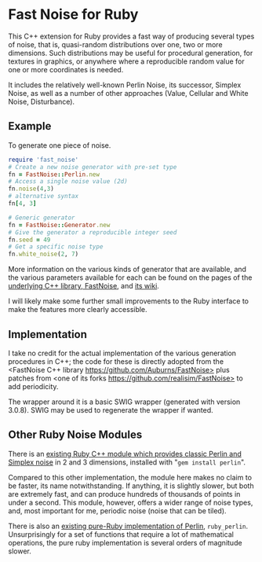 Fast Noise for Ruby
===================

This C++ extension for Ruby provides a fast way of producing several
types of noise, that is, quasi-random distributions over one, two or
more dimensions. Such distributions may be useful for procedural
generation, for textures in graphics, or anywhere where a reproducible
random value for one or more coordinates is needed.

It includes the relatively well-known Perlin Noise, its successor,
Simplex Noise, as well as a number of other approaches (Value, Cellular
and White Noise, Disturbance).

Example
-------

To generate one piece of noise.


``` ruby
require 'fast_noise'
# Create a new noise generator with pre-set type
fn = FastNoise::Perlin.new
# Access a single noise value (2d)
fn.noise(4,3)
# alternative syntax
fn[4, 3]

# Generic generator
fn = FastNoise::Generator.new
# Give the generator a reproducible integer seed
fn.seed = 49
# Get a specific noise type
fn.white_noise(2, 7)
```

More information on the various kinds of generator that are available,
and the various parameters available for each can be found on the pages
of the [underlying C++ library, FastNoise](https://github.com/Auburns/FastNoise), and [its wiki](https://github.com/Auburns/FastNoise/wiki).

I will likely make some further small improvements to the Ruby interface
to make the features more clearly accessible.

Implementation
--------------

I take no credit for the actual implementation of the various generation
procedures in C++; the code for these is directly adopted from the
<FastNoise C++ library https://github.com/Auburns/FastNoise> plus
patches from <one of its forks https://github.com/realisim/FastNoise> to
add periodicity.

The wrapper around it is a basic SWIG wrapper (generated with version
3.0.8). SWIG may be used to regenerate the wrapper if wanted.

Other Ruby Noise Modules
------------------------

There is an [existing Ruby C++ module which provides classic Perlin and
Simplex noise](https://github.com/Spooner/ruby-perlin) in 2 and 3
dimensions, installed with "`gem install perlin`".

Compared to this other implementation, the module here makes no claim to
be faster, its name notwithstanding. If anything, it is slightly slower,
but both are extremely fast, and can produce hundreds of thousands of
points in under a second. This module, however, offers a wider range of
noise types, and, most important for me, periodic noise (noise that can
be tiled).

There is also an [existing pure-Ruby implementation of
Perlin](https://github.com/junegunn/perlin_noise), `ruby_perlin`.
Unsurprisingly for a set of functions that require a lot of mathematical
operations, the pure ruby implementation is several orders of magnitude
slower.
